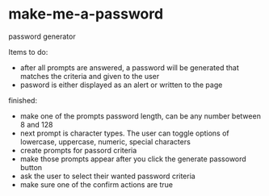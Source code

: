 # make-me-a-password
password generator

Items to do:
- after all prompts are answered, a password will be generated that matches the criteria and given to the user
- pasword is either displayed as an alert or written to the page


finished:
- make one of the prompts password length, can be any number between 8 and 128
- next prompt is character types. The user can toggle options of lowercase, uppercase, numeric, special characters
- create prompts for passord criteria 
- make those prompts appear after you click the generate passoword button 
- ask the user to select their wanted password criteria 
- make sure one of the confirm actions are true 